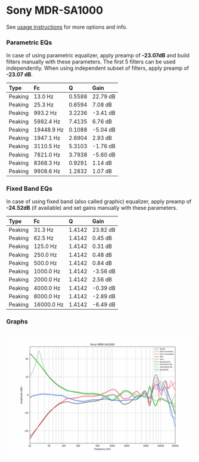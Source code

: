 # Sony MDR-SA1000
See [usage instructions](https://github.com/jaakkopasanen/AutoEq#usage) for more options and info.

### Parametric EQs
In case of using parametric equalizer, apply preamp of **-23.07dB** and build filters manually
with these parameters. The first 5 filters can be used independently.
When using independent subset of filters, apply preamp of **-23.07 dB**.

| Type    | Fc         |      Q | Gain     |
|:--------|:-----------|:-------|:---------|
| Peaking | 13.0 Hz    | 0.5588 | 22.79 dB |
| Peaking | 25.3 Hz    | 0.6594 | 7.08 dB  |
| Peaking | 993.2 Hz   | 3.2236 | -3.41 dB |
| Peaking | 5982.4 Hz  | 7.4135 | 6.76 dB  |
| Peaking | 19448.9 Hz | 0.1088 | -5.04 dB |
| Peaking | 1947.1 Hz  | 2.6904 | 2.93 dB  |
| Peaking | 3110.5 Hz  | 5.3103 | -1.76 dB |
| Peaking | 7821.0 Hz  | 3.7938 | -5.60 dB |
| Peaking | 8368.3 Hz  | 0.9291 | 1.14 dB  |
| Peaking | 9908.6 Hz  | 1.2832 | 1.07 dB  |

### Fixed Band EQs
In case of using fixed band (also called graphic) equalizer, apply preamp of **-24.52dB**
(if available) and set gains manually with these parameters.

| Type    | Fc         |      Q | Gain     |
|:--------|:-----------|:-------|:---------|
| Peaking | 31.3 Hz    | 1.4142 | 23.82 dB |
| Peaking | 62.5 Hz    | 1.4142 | 0.45 dB  |
| Peaking | 125.0 Hz   | 1.4142 | 0.31 dB  |
| Peaking | 250.0 Hz   | 1.4142 | 0.48 dB  |
| Peaking | 500.0 Hz   | 1.4142 | 0.84 dB  |
| Peaking | 1000.0 Hz  | 1.4142 | -3.56 dB |
| Peaking | 2000.0 Hz  | 1.4142 | 2.56 dB  |
| Peaking | 4000.0 Hz  | 1.4142 | -0.39 dB |
| Peaking | 8000.0 Hz  | 1.4142 | -2.89 dB |
| Peaking | 16000.0 Hz | 1.4142 | -6.49 dB |

### Graphs
![](./Sony%20MDR-SA1000.png)